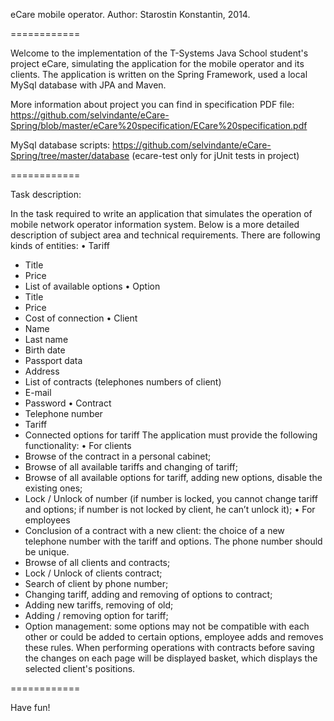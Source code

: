 eCare mobile operator. Author: Starostin Konstantin, 2014.

============

Welcome to the implementation of the T-Systems Java School student's project eCare, simulating the application for the mobile operator and its clients.
The application is written on the Spring Framework, used a local MySql database with JPA and Maven.

More information about project you can find in specification PDF file: https://github.com/selvindante/eCare-Spring/blob/master/eCare%20specification/ECare%20specification.pdf

MySql database scripts: https://github.com/selvindante/eCare-Spring/tree/master/database
(ecare-test only for jUnit tests in project)

============

Task description:

In the task required to write an application that simulates the operation of mobile network operator information system. Below is a more detailed description of subject area and technical requirements.
There are following kinds of entities:
•	Tariff
-	Title
-	Price
-	List of available options
•	Option
-	Title
-	Price
-	Cost of connection
•	Client
-	Name
-	Last name
-	Birth date
-	Passport data
-	Address
-	List of contracts (telephones numbers of client)
-	E-mail
-	Password
•	Contract
-	Telephone number
-	Tariff
-	Connected options for tariff
The application must provide the following functionality:
•	For clients
-	Browse of the contract in a personal cabinet;
-	Browse of all available tariffs and changing of tariff;
-	Browse of all available options for tariff, adding new options, disable the existing ones;
-	Lock / Unlock of number (if number is locked, you cannot change tariff and options; if number is not locked by client, he can’t unlock it);
•	For employees
-	Conclusion of a contract with a new client: the choice of a new telephone number with the tariff and options. The phone number should be unique.
-	Browse of all clients and contracts;
-	Lock / Unlock of clients contract;
-	Search of client by phone number;
-	Changing tariff, adding and removing of options to contract;
-	Adding new tariffs, removing of old;
-	Adding / removing option for tariff;
-	Option management: some options may not be compatible with each other or could be added to certain options, employee adds and removes these rules.
When performing operations with contracts before saving the changes on each page will be displayed basket, which displays the selected client's positions.

============

Have fun!
